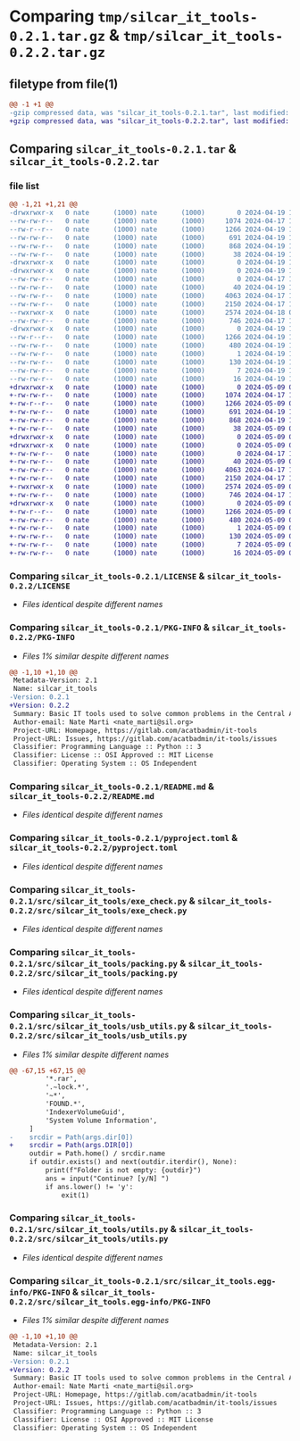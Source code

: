 # Comparing `tmp/silcar_it_tools-0.2.1.tar.gz` & `tmp/silcar_it_tools-0.2.2.tar.gz`

## filetype from file(1)

```diff
@@ -1 +1 @@
-gzip compressed data, was "silcar_it_tools-0.2.1.tar", last modified: Fri Apr 19 17:32:26 2024, max compression
+gzip compressed data, was "silcar_it_tools-0.2.2.tar", last modified: Thu May  9 09:38:32 2024, max compression
```

## Comparing `silcar_it_tools-0.2.1.tar` & `silcar_it_tools-0.2.2.tar`

### file list

```diff
@@ -1,21 +1,21 @@
-drwxrwxr-x   0 nate      (1000) nate      (1000)        0 2024-04-19 17:32:26.298112 silcar_it_tools-0.2.1/
--rw-rw-r--   0 nate      (1000) nate      (1000)     1074 2024-04-17 16:38:17.000000 silcar_it_tools-0.2.1/LICENSE
--rw-r--r--   0 nate      (1000) nate      (1000)     1266 2024-04-19 17:32:26.298112 silcar_it_tools-0.2.1/PKG-INFO
--rw-rw-r--   0 nate      (1000) nate      (1000)      691 2024-04-19 17:08:42.000000 silcar_it_tools-0.2.1/README.md
--rw-rw-r--   0 nate      (1000) nate      (1000)      868 2024-04-19 17:31:22.000000 silcar_it_tools-0.2.1/pyproject.toml
--rw-rw-r--   0 nate      (1000) nate      (1000)       38 2024-04-19 17:32:26.298112 silcar_it_tools-0.2.1/setup.cfg
-drwxrwxr-x   0 nate      (1000) nate      (1000)        0 2024-04-19 17:32:26.294113 silcar_it_tools-0.2.1/src/
-drwxrwxr-x   0 nate      (1000) nate      (1000)        0 2024-04-19 17:32:26.294113 silcar_it_tools-0.2.1/src/silcar_it_tools/
--rw-rw-r--   0 nate      (1000) nate      (1000)        0 2024-04-17 17:21:43.000000 silcar_it_tools-0.2.1/src/silcar_it_tools/__init__.py
--rw-rw-r--   0 nate      (1000) nate      (1000)       40 2024-04-19 17:31:35.000000 silcar_it_tools-0.2.1/src/silcar_it_tools/config.py
--rw-rw-r--   0 nate      (1000) nate      (1000)     4063 2024-04-17 16:17:23.000000 silcar_it_tools-0.2.1/src/silcar_it_tools/exe_check.py
--rw-rw-r--   0 nate      (1000) nate      (1000)     2150 2024-04-17 16:10:29.000000 silcar_it_tools-0.2.1/src/silcar_it_tools/packing.py
--rwxrwxr-x   0 nate      (1000) nate      (1000)     2574 2024-04-18 06:03:27.000000 silcar_it_tools-0.2.1/src/silcar_it_tools/usb_utils.py
--rw-rw-r--   0 nate      (1000) nate      (1000)      746 2024-04-17 16:16:57.000000 silcar_it_tools-0.2.1/src/silcar_it_tools/utils.py
-drwxrwxr-x   0 nate      (1000) nate      (1000)        0 2024-04-19 17:32:26.298112 silcar_it_tools-0.2.1/src/silcar_it_tools.egg-info/
--rw-r--r--   0 nate      (1000) nate      (1000)     1266 2024-04-19 17:32:26.000000 silcar_it_tools-0.2.1/src/silcar_it_tools.egg-info/PKG-INFO
--rw-rw-r--   0 nate      (1000) nate      (1000)      480 2024-04-19 17:32:26.000000 silcar_it_tools-0.2.1/src/silcar_it_tools.egg-info/SOURCES.txt
--rw-rw-r--   0 nate      (1000) nate      (1000)        1 2024-04-19 17:32:26.000000 silcar_it_tools-0.2.1/src/silcar_it_tools.egg-info/dependency_links.txt
--rw-rw-r--   0 nate      (1000) nate      (1000)      130 2024-04-19 17:32:26.000000 silcar_it_tools-0.2.1/src/silcar_it_tools.egg-info/entry_points.txt
--rw-rw-r--   0 nate      (1000) nate      (1000)        7 2024-04-19 17:32:26.000000 silcar_it_tools-0.2.1/src/silcar_it_tools.egg-info/requires.txt
--rw-rw-r--   0 nate      (1000) nate      (1000)       16 2024-04-19 17:32:26.000000 silcar_it_tools-0.2.1/src/silcar_it_tools.egg-info/top_level.txt
+drwxrwxr-x   0 nate      (1000) nate      (1000)        0 2024-05-09 09:38:31.997026 silcar_it_tools-0.2.2/
+-rw-rw-r--   0 nate      (1000) nate      (1000)     1074 2024-04-17 16:38:17.000000 silcar_it_tools-0.2.2/LICENSE
+-rw-r--r--   0 nate      (1000) nate      (1000)     1266 2024-05-09 09:38:31.997026 silcar_it_tools-0.2.2/PKG-INFO
+-rw-rw-r--   0 nate      (1000) nate      (1000)      691 2024-04-19 17:08:42.000000 silcar_it_tools-0.2.2/README.md
+-rw-rw-r--   0 nate      (1000) nate      (1000)      868 2024-04-19 17:31:22.000000 silcar_it_tools-0.2.2/pyproject.toml
+-rw-rw-r--   0 nate      (1000) nate      (1000)       38 2024-05-09 09:38:31.997026 silcar_it_tools-0.2.2/setup.cfg
+drwxrwxr-x   0 nate      (1000) nate      (1000)        0 2024-05-09 09:38:31.993012 silcar_it_tools-0.2.2/src/
+drwxrwxr-x   0 nate      (1000) nate      (1000)        0 2024-05-09 09:38:31.997026 silcar_it_tools-0.2.2/src/silcar_it_tools/
+-rw-rw-r--   0 nate      (1000) nate      (1000)        0 2024-04-17 17:21:43.000000 silcar_it_tools-0.2.2/src/silcar_it_tools/__init__.py
+-rw-rw-r--   0 nate      (1000) nate      (1000)       40 2024-05-09 09:37:47.000000 silcar_it_tools-0.2.2/src/silcar_it_tools/config.py
+-rw-rw-r--   0 nate      (1000) nate      (1000)     4063 2024-04-17 16:17:23.000000 silcar_it_tools-0.2.2/src/silcar_it_tools/exe_check.py
+-rw-rw-r--   0 nate      (1000) nate      (1000)     2150 2024-04-17 16:10:29.000000 silcar_it_tools-0.2.2/src/silcar_it_tools/packing.py
+-rwxrwxr-x   0 nate      (1000) nate      (1000)     2574 2024-05-09 09:32:40.000000 silcar_it_tools-0.2.2/src/silcar_it_tools/usb_utils.py
+-rw-rw-r--   0 nate      (1000) nate      (1000)      746 2024-04-17 16:16:57.000000 silcar_it_tools-0.2.2/src/silcar_it_tools/utils.py
+drwxrwxr-x   0 nate      (1000) nate      (1000)        0 2024-05-09 09:38:31.997026 silcar_it_tools-0.2.2/src/silcar_it_tools.egg-info/
+-rw-r--r--   0 nate      (1000) nate      (1000)     1266 2024-05-09 09:38:31.000000 silcar_it_tools-0.2.2/src/silcar_it_tools.egg-info/PKG-INFO
+-rw-rw-r--   0 nate      (1000) nate      (1000)      480 2024-05-09 09:38:31.000000 silcar_it_tools-0.2.2/src/silcar_it_tools.egg-info/SOURCES.txt
+-rw-rw-r--   0 nate      (1000) nate      (1000)        1 2024-05-09 09:38:31.000000 silcar_it_tools-0.2.2/src/silcar_it_tools.egg-info/dependency_links.txt
+-rw-rw-r--   0 nate      (1000) nate      (1000)      130 2024-05-09 09:38:31.000000 silcar_it_tools-0.2.2/src/silcar_it_tools.egg-info/entry_points.txt
+-rw-rw-r--   0 nate      (1000) nate      (1000)        7 2024-05-09 09:38:31.000000 silcar_it_tools-0.2.2/src/silcar_it_tools.egg-info/requires.txt
+-rw-rw-r--   0 nate      (1000) nate      (1000)       16 2024-05-09 09:38:31.000000 silcar_it_tools-0.2.2/src/silcar_it_tools.egg-info/top_level.txt
```

### Comparing `silcar_it_tools-0.2.1/LICENSE` & `silcar_it_tools-0.2.2/LICENSE`

 * *Files identical despite different names*

### Comparing `silcar_it_tools-0.2.1/PKG-INFO` & `silcar_it_tools-0.2.2/PKG-INFO`

 * *Files 1% similar despite different names*

```diff
@@ -1,10 +1,10 @@
 Metadata-Version: 2.1
 Name: silcar_it_tools
-Version: 0.2.1
+Version: 0.2.2
 Summary: Basic IT tools used to solve common problems in the Central African Republic.
 Author-email: Nate Marti <nate_marti@sil.org>
 Project-URL: Homepage, https://gitlab.com/acatbadmin/it-tools
 Project-URL: Issues, https://gitlab.com/acatbadmin/it-tools/issues
 Classifier: Programming Language :: Python :: 3
 Classifier: License :: OSI Approved :: MIT License
 Classifier: Operating System :: OS Independent
```

### Comparing `silcar_it_tools-0.2.1/README.md` & `silcar_it_tools-0.2.2/README.md`

 * *Files identical despite different names*

### Comparing `silcar_it_tools-0.2.1/pyproject.toml` & `silcar_it_tools-0.2.2/pyproject.toml`

 * *Files identical despite different names*

### Comparing `silcar_it_tools-0.2.1/src/silcar_it_tools/exe_check.py` & `silcar_it_tools-0.2.2/src/silcar_it_tools/exe_check.py`

 * *Files identical despite different names*

### Comparing `silcar_it_tools-0.2.1/src/silcar_it_tools/packing.py` & `silcar_it_tools-0.2.2/src/silcar_it_tools/packing.py`

 * *Files identical despite different names*

### Comparing `silcar_it_tools-0.2.1/src/silcar_it_tools/usb_utils.py` & `silcar_it_tools-0.2.2/src/silcar_it_tools/usb_utils.py`

 * *Files 1% similar despite different names*

```diff
@@ -67,15 +67,15 @@
         '*.rar',
         '.~lock.*',
         '~*',
         'FOUND.*',
         'IndexerVolumeGuid',
         'System Volume Information',
     ]
-    srcdir = Path(args.dir[0])
+    srcdir = Path(args.DIR[0])
     outdir = Path.home() / srcdir.name
     if outdir.exists() and next(outdir.iterdir(), None):
         print(f"Folder is not empty: {outdir}")
         ans = input("Continue? [y/N] ")
         if ans.lower() != 'y':
             exit(1)
```

### Comparing `silcar_it_tools-0.2.1/src/silcar_it_tools/utils.py` & `silcar_it_tools-0.2.2/src/silcar_it_tools/utils.py`

 * *Files identical despite different names*

### Comparing `silcar_it_tools-0.2.1/src/silcar_it_tools.egg-info/PKG-INFO` & `silcar_it_tools-0.2.2/src/silcar_it_tools.egg-info/PKG-INFO`

 * *Files 1% similar despite different names*

```diff
@@ -1,10 +1,10 @@
 Metadata-Version: 2.1
 Name: silcar_it_tools
-Version: 0.2.1
+Version: 0.2.2
 Summary: Basic IT tools used to solve common problems in the Central African Republic.
 Author-email: Nate Marti <nate_marti@sil.org>
 Project-URL: Homepage, https://gitlab.com/acatbadmin/it-tools
 Project-URL: Issues, https://gitlab.com/acatbadmin/it-tools/issues
 Classifier: Programming Language :: Python :: 3
 Classifier: License :: OSI Approved :: MIT License
 Classifier: Operating System :: OS Independent
```

